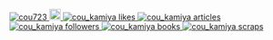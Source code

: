 <p align="left">
  <a href="https://github.com/cou723/cou723/">
    <img src="https://komarev.com/ghpvc/?username=cou723,style=for-the-badge" alt="cou723" />
  </a>
  <a href="http://qiita.com/cou_C">
    <img height="20" src="https://qiita-badge.apiapi.app/s/cou_C/posts.svg" />
  </a>
  <!-- Like のバッジ -->
  <a href="https://zenn.dev/cou_kamiya">
    <img src="https://zenn.badge.nikaera.com/s/cou_kamiya/likes?style=for-the-badge" alt="cou_kamiya likes" />
  </a>

  <!-- Articles のバッジ -->
  <a href="https://zenn.dev/cou_kamiya/articles">
    <img src="https://zenn.badge.nikaera.com/s/cou_kamiya/articles?style=for-the-badge" alt="cou_kamiya articles" />
  </a>

  <!-- Followers のバッジ -->
  <a href="https://zenn.dev/cou_kamiya/followers">
    <img src="https://zenn.badge.nikaera.com/s/cou_kamiya/followers?style=for-the-badge" alt="cou_kamiya followers" />
  </a>

  <!-- Books のバッジ -->
  <a href="https://zenn.dev/cou_kamiya/books">
    <img src="https://zenn.badge.nikaera.com/s/cou_kamiya/books?style=for-the-badge" alt="cou_kamiya books" />
  </a>

  <!-- Scraps のバッジ -->
  <a href="https://zenn.dev/cou_kamiya/scraps">
    <img src="https://zenn.badge.nikaera.com/s/cou_kamiya/scraps?style=for-the-badge" alt="cou_kamiya scraps" />
  </a>
</p>
